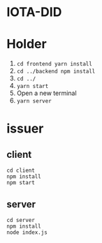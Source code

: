 # IOTA-DID

# Holder
1. `cd frontend yarn install`
2. `cd ../backend npm install`
3. `cd ../`
4. `yarn start`
5. Open a new terminal 
6. `yarn server`

# issuer
## client
`cd client`  
`npm install`  
`npm start`  
## server
`cd server`  
`npm install`  
`node index.js`  
